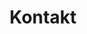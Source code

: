 ---
title: Kontakt
bannerImg: highway.jpeg
nav:
  header: Kontakt
  icon: contact_mail
  
form:
    name: contact
    fields:
      - name: name
        label: Name
        id: name
        autocomplete: on
        type: custom-text
        validate:
          required: true
      - name: email
        label: Email
        type: email
        validate:
          required: true
      - name: telefon
        id: telefon
        label: Telefonnummer
        type: custom-text
        validate:
          required: true
      - name: message
        label: Message
        placeholder: Enter your message
        type: textarea
        validate:
          required: true
      - name: g-recaptcha-response
        label: false
        type: captcha
        recaptcha_site_key: 6LczPloUAAAAACH5LxWDjjVbozQqElk-WVdl3NyK
        recaptcha_not_validated: 'Captcha not valid!'
        validate:
          required: true
    buttons:
        - type: submit
          value: Formular senden
    process:
        - email:
            subject: "[Site Contact Form] {{ form.value.name|e }}"
            body: "{% include 'forms/data.html.twig' %}"
        - message: Thank you for getting in touch!
---